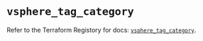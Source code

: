 # `vsphere_tag_category`

Refer to the Terraform Registory for docs: [`vsphere_tag_category`](https://registry.terraform.io/providers/hashicorp/vsphere/2.5.0/docs/resources/tag_category).

